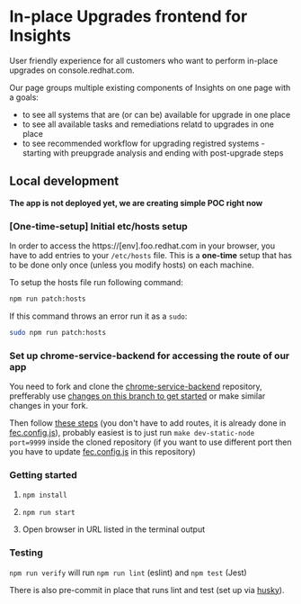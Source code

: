 # In-place Upgrades frontend for Insights

User friendly experience for all customers who want to perform in-place upgrades on console.redhat.com.

Our page groups multiple existing components of Insights on one page with a goals:

* to see all systems that are (or can be) available for upgrade in one place
* to see all available tasks and remediations relatd to upgrades in one place
* to see recommended workflow for upgrading registred systems - starting with preupgrade analysis and ending with post-upgrade steps

## Local development

**The app is not deployed yet, we are creating simple POC right now**

### [One-time-setup] Initial etc/hosts setup

In order to access the https://[env].foo.redhat.com in your browser, you have to add entries to your `/etc/hosts` file. This is a **one-time** setup that has to be done only once (unless you modify hosts) on each machine.

To setup the hosts file run following command:
```bash
npm run patch:hosts
```

If this command throws an error run it as a `sudo`:
```bash
sudo npm run patch:hosts
```

### Set up chrome-service-backend for accessing the route of our app

You need to fork and clone the [chrome-service-backend](https://github.com/RedHatInsights/chrome-service-backend/tree/main) repository, prefferably use [changes on this branch to get started](https://github.com/andywaltlova/chrome-service-backend/tree/add-upgrades-nav-modules) or make similar changes in your fork.

Then follow [these steps](https://github.com/RedHatInsights/chrome-service-backend/blob/main/docs/cloud-services-config.md#serving-files-locally) (you don't have to add routes, it is already done in [fec.config.js](/fec.config.js)), probably easiest is to just run `make dev-static-node port=9999` inside the cloned repository (if you want to use different port then you have to update [fec.config.js](/fec.config.js) in this repository)

### Getting started

1. ```npm install```

2. ```npm run start```

3. Open browser in URL listed in the terminal output

### Testing

`npm run verify` will run `npm run lint` (eslint) and `npm test` (Jest)

There is also pre-commit in place that runs lint and test (set up via [husky](https://github.com/typicode/husky)).